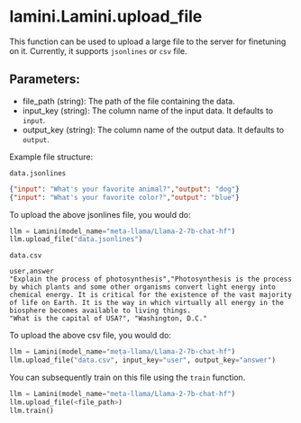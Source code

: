 # lamini.Lamini.upload_file

This function can be used to upload a large file to the server for finetuning on it. Currently, it supports `jsonlines` or `csv` file.

## Parameters:

- file_path (string): The path of the file containing the data.
- input_key  (string): The column name of the input data. It defaults to `input`.
- output_key (string): The column name of the output data. It defaults to `output`.


Example file structure:

`data.jsonlines`
```json
{"input": "What's your favorite animal?","output": "dog"}
{"input": "What's your favorite color?","output": "blue"}
```

To upload the above jsonlines file, you would do:
```python
llm = Lamini(model_name="meta-llama/Llama-2-7b-chat-hf")
llm.upload_file("data.jsonlines")
```


`data.csv`
```csv
user,answer
"Explain the process of photosynthesis","Photosynthesis is the process by which plants and some other organisms convert light energy into chemical energy. It is critical for the existence of the vast majority of life on Earth. It is the way in which virtually all energy in the biosphere becomes available to living things.
"What is the capital of USA?", "Washington, D.C."
```

To upload the above csv file, you would do:

```python
llm = Lamini(model_name="meta-llama/Llama-2-7b-chat-hf")
llm.upload_file("data.csv", input_key="user", output_key="answer")
```

You can subsequently train on this file using the `train` function.
```python
llm = Lamini(model_name="meta-llama/Llama-2-7b-chat-hf")
llm.upload_file(<file_path>)
llm.train()
```
